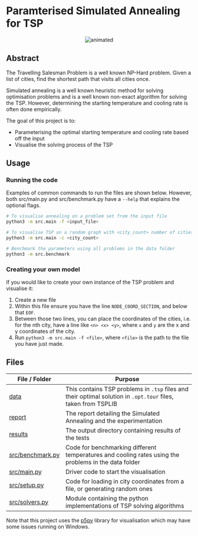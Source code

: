 # Paramterised Simulated Annealing for TSP

<p align="center">
  <img src="examples/world-tsp.gif" alt="animated" />
</p>


## Abstract

The Travelling Salesman Problem is a well known NP-Hard problem. Given a list of cities, find the shortest path that
visits all cities once.

Simulated annealing is a well known heuristic method for solving optimisation problems and is a well known non-exact
algorithm for solving the TSP. However, determining the starting temperature and cooling rate is often done empirically.

The goal of this project is to:

- Parameterising the optimal starting temperature and cooling rate based off the input
- Visualise the solving process of the TSP

## Usage

### Running the code

Examples of common commands to run the files are shown below.
However, both src/main.py and src/benchmark.py have a `--help` that explains the optional flags.

```sh
# To visualise annealing on a problem set from the input file
python3 -m src.main -f <input_file>

# To visualise TSP on a random graph with <city_count> number of cities
python3 -m src.main -c <city_count>

# Benchmark the parameters using all problems in the data folder
python3 -m src.benchmark
```

### Creating your own model

If you would like to create your own instance of the TSP problem and visualise it:

1. Create a new file
2. Within this file ensure you have the line `NODE_COORD_SECTION`, and below that `EOF`.
3. Between those two lines, you can place the coordinates of the cities, i.e. for the nth city, have a line like `<n> <x> <y>`, where `x` and `y` are the x and y coordinates of the city.
4. Run `python3 -m src.main -f <file>`, where `<file>` is the path to the file you have just made.

## Files

| File / Folder                        | Purpose                                                                                                       |
| ------------------------------------ | ------------------------------------------------------------------------------------------------------------- |
| [data](data)                         | This contains TSP problems in `.tsp` files and their optimal solution in `.opt.tour` files, taken from TSPLIB |
| [report](report)                     | The report detailing the Simulated Annealing and the experimentation                                          |
| [results](results)                   | The output directory containing results of the tests                                                          |
| [src/benchmark.py](src/benchmark.py) | Code for benchmarking different temperatures and cooling rates using the problems in the data folder          |
| [src/main.py](src/main.py)           | Driver code to start the visualisation                                                                        |
| [src/setup.py](src/setup.py)         | Code for loading in city coordinates from a file, or generating random ones                                   |
| [src/solvers.py](src/solvers.py)     | Module containing the python implementations of TSP solving algorithms                                        |

Note that this project uses the [p5py](https://github.com/p5py/p5) library for visualisation which may have some issues running on Windows.
